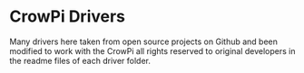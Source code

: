 # CrowPi Drivers

Many drivers here taken from open source projects on Github and been modified to work with the CrowPi
all rights reserved to original developers in the readme files of each driver folder.
